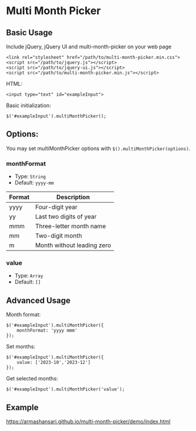 Multi Month Picker
=========================

## Basic Usage


Include jQuery, jQuery UI and multi-month-picker on your web page
```
<link rel="stylesheet" href="/path/to/multi-month-picker.min.css">
<script src="/path/to/jquery.js"></script>
<script src="/path/to/jquery-ui.js"></script>
<script src="/path/to/multi-month-picker.min.js"></script>
```

HTML:
```
<input type="text" id="exampleInput">
```

Basic initialization:
```
$('#exampleInput').multiMonthPicker();
```

## Options:

You may set multiMonthPicker options with `$().multiMonthPicker(options)`.


### monthFormat


- Type: `String`
- Default: `yyyy-mm`


| Format | Description                |
| ------ | -------------------------- |
| yyyy   | Four-digit year            |
| yy     | Last two digits of year    |
| mmm    | Three-letter month name    |
| mm     | Two-digit month            |
| m      | Month without leading zero |




### value


- Type: `Array`
- Default: `[]`


## Advanced Usage


Month format:
```
$('#exampleInput').multiMonthPicker({
    monthFormat: 'yyyy mmm'
});
```

Set months:
```
$('#exampleInput').multiMonthPicker({
    value: ['2023-10','2023-12']
});
```

Get selected months:
```
$('#exampleInput').multiMonthPicker('value');
```

## Example
https://armashansari.github.io/multi-month-picker/demo/index.html

